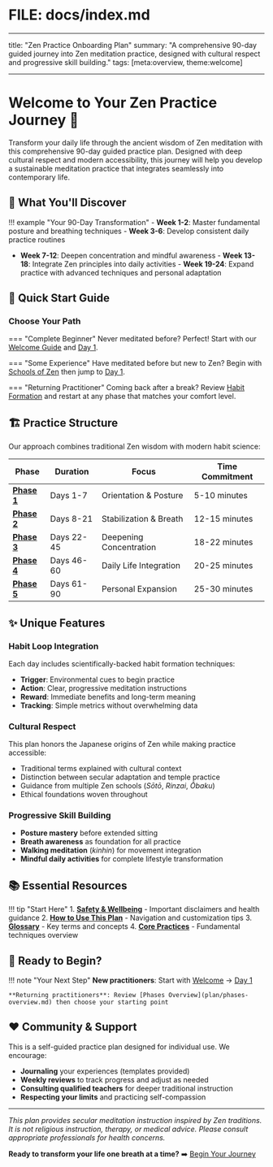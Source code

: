 # FILE: docs/index.md

---

title: "Zen Practice Onboarding Plan"
summary: "A comprehensive 90-day guided journey into Zen meditation practice, designed with cultural respect and progressive skill building."
tags: [meta:overview, theme:welcome]

---

# Welcome to Your Zen Practice Journey :lotus_position:

Transform your daily life through the ancient wisdom of Zen meditation with this comprehensive 90-day guided practice plan. Designed with deep cultural respect and modern accessibility, this journey will help you develop a sustainable meditation practice that integrates seamlessly into contemporary life.

## :seedling: What You'll Discover

!!! example "Your 90-Day Transformation" - **Week 1-2**: Master fundamental posture and breathing techniques - **Week 3-6**: Develop consistent daily practice routines  
 - **Week 7-12**: Deepen concentration and mindful awareness - **Week 13-18**: Integrate Zen principles into daily activities - **Week 19-24**: Expand practice with advanced techniques and personal adaptation

## :compass: Quick Start Guide

### Choose Your Path

=== "Complete Beginner"
Never meditated before? Perfect! Start with our [Welcome Guide](getting-started/welcome.md) and [Day 1](days/day01.md).

=== "Some Experience"
Have meditated before but new to Zen? Begin with [Schools of Zen](getting-started/schools-of-zen.md) then jump to [Day 1](days/day01.md).

=== "Returning Practitioner"
Coming back after a break? Review [Habit Formation](foundations/habit-formation.md) and restart at any phase that matches your comfort level.

## :building_construction: Practice Structure

Our approach combines traditional Zen wisdom with modern habit science:

| **Phase**                                                | **Duration** | **Focus**               | **Time Commitment** |
| -------------------------------------------------------- | ------------ | ----------------------- | ------------------- |
| **[Phase 1](plan/phase-01-orientation-days-01-07.md)**   | Days 1-7     | Orientation & Posture   | 5-10 minutes        |
| **[Phase 2](plan/phase-02-stabilization-days-08-21.md)** | Days 8-21    | Stabilization & Breath  | 12-15 minutes       |
| **[Phase 3](plan/phase-03-deepening-days-22-45.md)**     | Days 22-45   | Deepening Concentration | 18-22 minutes       |
| **[Phase 4](plan/phase-04-integration-days-46-60.md)**   | Days 46-60   | Daily Life Integration  | 20-25 minutes       |
| **[Phase 5](plan/phase-05-expansion-days-61-90.md)**     | Days 61-90   | Personal Expansion      | 25-30 minutes       |

## :sparkles: Unique Features

### Habit Loop Integration

Each day includes scientifically-backed habit formation techniques:

-   **Trigger**: Environmental cues to begin practice
-   **Action**: Clear, progressive meditation instructions
-   **Reward**: Immediate benefits and long-term meaning
-   **Tracking**: Simple metrics without overwhelming data

### Cultural Respect

This plan honors the Japanese origins of Zen while making practice accessible:

-   Traditional terms explained with cultural context
-   Distinction between secular adaptation and temple practice
-   Guidance from multiple Zen schools (_Sōtō_, _Rinzai_, _Ōbaku_)
-   Ethical foundations woven throughout

### Progressive Skill Building

-   **Posture mastery** before extended sitting
-   **Breath awareness** as foundation for all practice
-   **Walking meditation** (_kinhin_) for movement integration
-   **Mindful daily activities** for complete lifestyle transformation

## :books: Essential Resources

!!! tip "Start Here" 1. **[Safety & Wellbeing](getting-started/safety-wellbeing.md)** - Important disclaimers and health guidance 2. **[How to Use This Plan](getting-started/how-to-use-this-plan.md)** - Navigation and customization tips 3. **[Glossary](getting-started/glossary.md)** - Key terms and concepts 4. **[Core Practices](foundations/core-practices.md)** - Fundamental techniques overview

## :calendar: Ready to Begin?

!!! note "Your Next Step"
**New practitioners**: Start with [Welcome](getting-started/welcome.md) → [Day 1](days/day01.md)

    **Returning practitioners**: Review [Phases Overview](plan/phases-overview.md) then choose your starting point

## :heart: Community & Support

This is a self-guided practice plan designed for individual use. We encourage:

-   **Journaling** your experiences (templates provided)
-   **Weekly reviews** to track progress and adjust as needed
-   **Consulting qualified teachers** for deeper traditional instruction
-   **Respecting your limits** and practicing self-compassion

---

_This plan provides secular meditation instruction inspired by Zen traditions. It is not religious instruction, therapy, or medical advice. Please consult appropriate professionals for health concerns._

**Ready to transform your life one breath at a time?** :arrow_right: [Begin Your Journey](getting-started/welcome.md)
